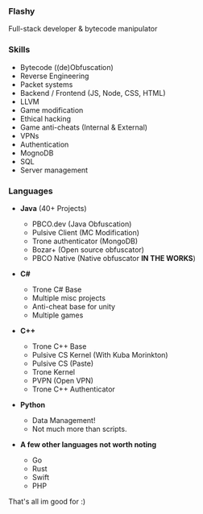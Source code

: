 

<!--
**flashyFP/flashyFP** is a ✨ _special_ ✨ repository because its `README.md` (this file) appears on your GitHub profile.

Here are some ideas to get you started:

- 🔭 I’m currently working on ...
- 🌱 I’m currently learning ...
- 👯 I’m looking to collaborate on ...
- 🤔 I’m looking for help with ...
- 💬 Ask me about ...
- 📫 How to reach me: ...
- 😄 Pronouns: ...
- ⚡ Fun fact: ...
-->

### **Flashy**

Full-stack developer & bytecode manipulator


### **Skills**

- Bytecode ((de)Obfuscation)
- Reverse Engineering
- Packet systems
- Backend / Frontend (JS, Node, CSS, HTML)
- LLVM
- Game modification
- Ethical hacking
- Game anti-cheats (Internal & External)
- VPNs
- Authentication
- MognoDB
- SQL
- Server management

### **Languages**

- **Java** (40+ Projects)
  - PBCO.dev (Java Obfuscation)
  - Pulsive Client (MC Modification)
  - Trone authenticator (MongoDB)
  - Bozar+ (Open source obfuscator)
  - PBCO Native (Native obfuscator **IN THE WORKS**)

- **C#**
  - Trone C# Base
  - Multiple misc projects
  - Anti-cheat base for unity
  - Multiple games

- **C++**
  - Trone C++ Base
  - Pulsive CS Kernel (With Kuba Morinkton)
  - Pulsive CS (Paste)
  - Trone Kernel
  - PVPN (Open VPN)
  - Trone C++ Authenticator

- **Python**
  - Data Management! 
  - Not much more than scripts.
   
- **A few other languages not worth noting**
  - Go
  - Rust
  - Swift
  - PHP

That's all im good for :)
